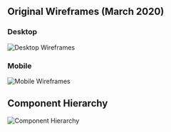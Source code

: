 ## Original Wireframes (March 2020)

### Desktop
![Desktop Wireframes](https://res.cloudinary.com/db0kbxvhr/image/upload/c_scale,w_800/v1584476597/Portfolio/portfolio-wireframes-desktop_pg8erq.png)

### Mobile
![Mobile Wireframes](https://res.cloudinary.com/db0kbxvhr/image/upload/c_scale,w_800/v1584476598/Portfolio/portfolio-wireframes-mobile_tbrhzz.png)

## Component Hierarchy

![Component Hierarchy](https://res.cloudinary.com/db0kbxvhr/image/upload/c_scale,w_800/v1584476593/Portfolio/portfolio-component-hierarchy_stv4r5.png)